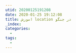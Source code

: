 ```yaml
---
utid: 20200125191208
date: 2020-01-25 19:12:08
title: اموزش location در جنگو
_index:
categories:
  -
tags:
  -
---
```

